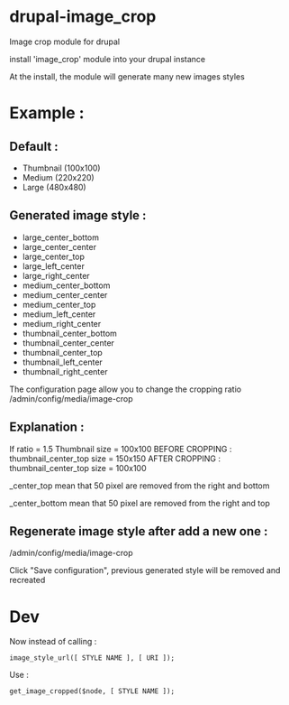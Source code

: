 drupal-image_crop
=================

Image crop module for drupal

install 'image_crop' module into your drupal instance

At the install, the module will generate many new images styles

Example :
=================

Default :
---
- Thumbnail (100x100)
- Medium (220x220)
- Large (480x480)

Generated image style :
---
- large_center_bottom
- large_center_center
- large_center_top
- large_left_center
- large_right_center
- medium_center_bottom
- medium_center_center
- medium_center_top
- medium_left_center
- medium_right_center
- thumbnail_center_bottom
- thumbnail_center_center
- thumbnail_center_top
- thumbnail_left_center
- thumbnail_right_center

The configuration page allow you to change the cropping ratio
/admin/config/media/image-crop

Explanation :
---
If ratio = 1.5
Thumbnail size = 100x100
BEFORE CROPPING : thumbnail_center_top size = 150x150
AFTER CROPPING : thumbnail_center_top size = 100x100

_center_top mean that 50 pixel are removed from the right and bottom

_center_bottom mean that 50 pixel are removed from the right and top

Regenerate image style after add a new one :
---
/admin/config/media/image-crop

Click "Save configuration", previous generated style will be removed and recreated

Dev
=================
Now instead of calling :
```
image_style_url([ STYLE NAME ], [ URI ]);
```

Use :
```
get_image_cropped($node, [ STYLE NAME ]);
```
